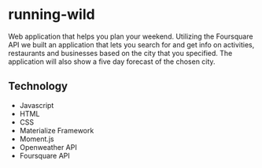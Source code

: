 # running-wild

Web application that helps you plan your weekend.  Utilizing the Foursquare API we built an application that lets you search for and get info on activities, restaurants and businesses based on the city that you specified. The application will also show a five day forecast of the chosen city.


## Technology

* Javascript
* HTML
* CSS
* Materialize Framework
* Moment.js
* Openweather API
* Foursquare API
